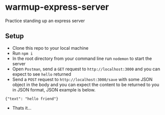 # warmup-express-server
Practice standing up an express server

## Setup
* Clone this repo to your local machine
* Run `npm i`
* In the root directory from your command line run `nodemon` to start the server
* Open `Postman`, send a `GET` request to `http://localhost:3000` and you can expect to see `hello` returned
* Send a `POST` request to `http://localhost:3000/save` with some JSON object in the body and you can expect the content to be returned to you in JSON format, JSON example is below.

```
{"text": "hello friend"}
```
* Thats it...